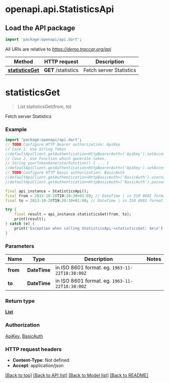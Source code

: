 # openapi.api.StatisticsApi

## Load the API package
```dart
import 'package:openapi/api.dart';
```

All URIs are relative to *https://demo.traccar.org/api*

Method | HTTP request | Description
------------- | ------------- | -------------
[**statisticsGet**](StatisticsApi.md#statisticsget) | **GET** /statistics | Fetch server Statistics


# **statisticsGet**
> List<Statistics> statisticsGet(from, to)

Fetch server Statistics

### Example
```dart
import 'package:openapi/api.dart';
// TODO Configure HTTP Bearer authorization: ApiKey
// Case 1. Use String Token
//defaultApiClient.getAuthentication<HttpBearerAuth>('ApiKey').setAccessToken('YOUR_ACCESS_TOKEN');
// Case 2. Use Function which generate token.
// String yourTokenGeneratorFunction() { ... }
//defaultApiClient.getAuthentication<HttpBearerAuth>('ApiKey').setAccessToken(yourTokenGeneratorFunction);
// TODO Configure HTTP basic authorization: BasicAuth
//defaultApiClient.getAuthentication<HttpBasicAuth>('BasicAuth').username = 'YOUR_USERNAME'
//defaultApiClient.getAuthentication<HttpBasicAuth>('BasicAuth').password = 'YOUR_PASSWORD';

final api_instance = StatisticsApi();
final from = 2013-10-20T19:20:30+01:00; // DateTime | in ISO 8601 format. eg. `1963-11-22T18:30:00Z`
final to = 2013-10-20T19:20:30+01:00; // DateTime | in ISO 8601 format. eg. `1963-11-22T18:30:00Z`

try {
    final result = api_instance.statisticsGet(from, to);
    print(result);
} catch (e) {
    print('Exception when calling StatisticsApi->statisticsGet: $e\n');
}
```

### Parameters

Name | Type | Description  | Notes
------------- | ------------- | ------------- | -------------
 **from** | **DateTime**| in ISO 8601 format. eg. `1963-11-22T18:30:00Z` | 
 **to** | **DateTime**| in ISO 8601 format. eg. `1963-11-22T18:30:00Z` | 

### Return type

[**List<Statistics>**](Statistics.md)

### Authorization

[ApiKey](../README.md#ApiKey), [BasicAuth](../README.md#BasicAuth)

### HTTP request headers

 - **Content-Type**: Not defined
 - **Accept**: application/json

[[Back to top]](#) [[Back to API list]](../README.md#documentation-for-api-endpoints) [[Back to Model list]](../README.md#documentation-for-models) [[Back to README]](../README.md)

